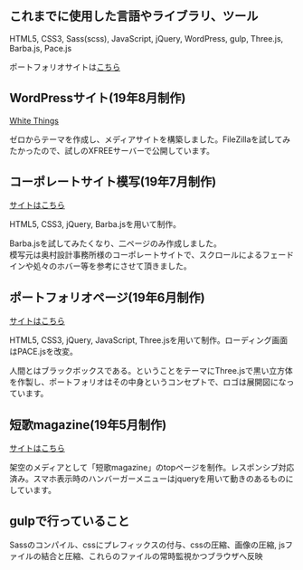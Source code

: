 <h2>これまでに使用した言語やライブラリ、ツール</h2>
<p>HTML5, CSS3, Sass(scss), JavaScript, jQuery, WordPress, gulp, Three.js, Barba.js, Pace.js</p>
<p>ポートフォリオサイトは<a href="https://ryota-ohashi.github.io/">こちら</a></p>

<h2>WordPressサイト(19年8月制作)</h2>
<a href="http://whitethings.wp.xdomain.jp">White Things</a>
<p>ゼロからテーマを作成し、メディアサイトを構築しました。FileZillaを試してみたかったので、試しのXFREEサーバーで公開しています。</p>

<h2>コーポレートサイト模写(19年7月制作)</h2>
<a href="https://ryota-ohashi.github.io/xxxcorporate.html">サイトはこちら</a>
<p>HTML5, CSS3, jQuery, Barba.jsを用いて制作。</p>
<p>Barba.jsを試してみたくなり、二ページのみ作成しました。<br>模写元は奥村設計事務所様のコーポレートサイトで、スクロールによるフェードインや処々のホバー等を参考にさせて頂きました。</p>

<h2>ポートフォリオページ(19年6月制作)</h2>
<a href="https://ryota-ohashi.github.io/">サイトはこちら</a>
<p>HTML5, CSS3, jQuery, JavaScript, Three.jsを用いて制作。ローディング画面はPACE.jsを改変。</p>
<p>人間とはブラックボックスである。ということをテーマにThree.jsで黒い立方体を作製し、ポートフォリオはその中身というコンセプトで、ロゴは展開図になっています。</p>

<h2>短歌magazine(19年5月制作)</h2>
<a href="https://ryota-ohashi.github.io/magazine.html">サイトはこちら</a>
<p>架空のメディアとして「短歌magazine」のtopページを制作。レスポンシブ対応済み。スマホ表示時のハンバーガーメニューはjqueryを用いて動きのあるものにしています。</p>

<h2>gulpで行っていること</h2>
<p>Sassのコンパイル、cssにプレフィックスの付与、cssの圧縮、画像の圧縮, jsファイルの結合と圧縮、これらのファイルの常時監視かつブラウザへ反映</p>
